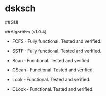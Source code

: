 # dsksch

##GUI

##Algorithm (v1.0.4)

- FCFS - Fully functional. Tested and verified.

- SSTF - Fully functional. Tested and verified.

- Scan - Functional. Tested and verified.

- CScan - Functional. Tested and verified.

- Look - Functional. Tested and verified.

- CLook - Functional. Tested and verified.
